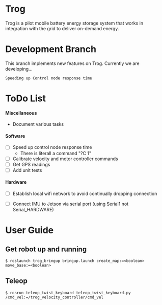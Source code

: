 # Trog
Trog is a pilot mobile battery energy storage system that works in integration with the grid to deliver on-demand energy.  

# Development Branch
This branch implements new features on Trog. Currently we are developing...
    
    Speeding up Control node response time

ToDo List
========
#### Miscellaneous
* Document various tasks

#### Software
* [ ] Speed up control node response time
  * There is literall a command "?C 1"
* [ ] Calibrate velocity and motor controller commands
* [ ] Get GPS readings
* [ ] Add unit tests

#### Hardware
* [ ] Establish local wifi network to avoid continually dropping connection
* [ ] Connect IMU to Jetson via serial port (using Serial1 not Serial_HARDWARE)


User Guide
===
## Get robot up and running
    $ roslaunch trog_bringup bringup.launch create_map:=<boolean> move_base:=<boolean>
    
## Teleop
    $ rosrun teleop_twist_keyboard teleop_twist_keyboard.py /cmd_vel:=/trog_velocity_controller/cmd_vel
